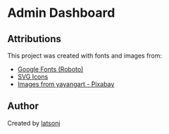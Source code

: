 # Admin Dashboard

## Attributions

This project was created with fonts and images from: 

- [Google Fonts (Roboto)](https://fonts.google.com/)
- [SVG Icons](https://pictogrammers.com/library/mdi/)
- [Images from yayangart - Pixabay](https://pixabay.com/users/yayangart-13477958/)

## Author

Created by [latsonj](https://github.com/latsonj)
